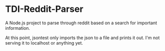 # TDI-Reddit-Parser
A Node.js project to parse through reddit based on a search for important 
information.

At this point, jsontest only imports the json to a file and prints it out.
I'm not serving it to localhost or anything yet.
